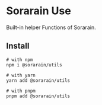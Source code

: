 # Sorarain Use

Built-in helper Functions of Sorarain.

## Install

```shell
# with npm
npm i @sorarain/utils

# with yarn
yarn add @sorarain/utils

# with pnpm
pnpm add @sorarain/utils
```
